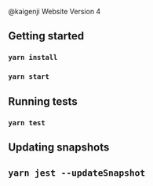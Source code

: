 @kaigenji Website Version 4

## Getting started

### `yarn install`

### `yarn start`

## Running tests

### `yarn test`

## Updating snapshots

## `yarn jest --updateSnapshot`
